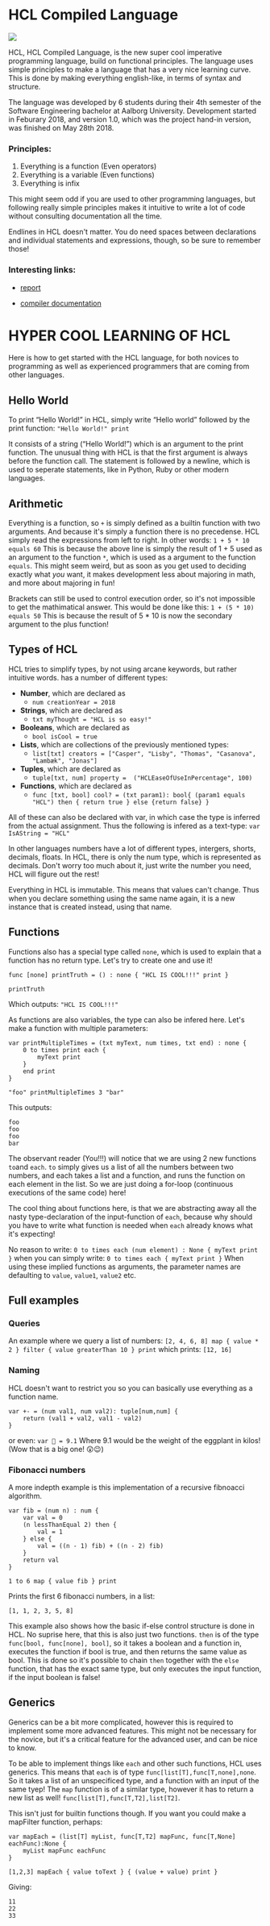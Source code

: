 # HCL Compiled Language


<a href="http://hcl.codes/teamcity/viewType.html?buildTypeId=P4hcl_Build&guest=1">
<img src="http://hcl.codes/teamcity/app/rest/builds/buildType:(id:P4hcl_Build)/statusIcon"/>
</a>


HCL, HCL Compiled Language, is the new super cool imperative programming language, build on functional principles. The language uses simple principles to make a language that has a very nice learning curve. This is done by making everything english-like, in terms of syntax and structure.

The language was developed by 6 students during their 4th semester of the Software Engineering bachelor at Aalborg University. Development started in Feburary 2018, and version 1.0, which was the project hand-in version, was finished on May 28th 2018.

### Principles:
1. Everything is a function (Even operators)
2. Everything is a variable (Even functions)
3. Everything is infix

This might seem odd if you are used to other programming languages, but following really simple principles makes it intuitive to write a lot of code without consulting documentation all the time.

Endlines in HCL doesn't matter. You do need spaces between declarations and individual statements and expressions, though, so be sure to remember those!


### Interesting links: 
 - [report](http://hcl.codes/teamcity/guestAuth/repository/download/P4hcl_Build/.lastSuccessful/code/build/javadoc/-h-c-l/index.html?branch=master)

 - [compiler documentation](http://hcl.codes/teamcity/guestAuth/repository/download/P4hcl_Build/.lastSuccessful/code/build/javadoc/-h-c-l/index.html?branch=master)


# HYPER COOL LEARNING OF HCL 
Here is how to get started with the HCL language, for both novices to programming as well as experienced programmers that are coming from other languages. 
## Hello World
To print “Hello World!” in HCL, simply write “Hello world” followed by the print function:
``"Hello World!" print``

It consists of a string (“Hello World!”) which is an argument to the print function. The unusual thing with HCL is that the first argument is always before the function call. The statement is followed by a newline, which is used to seperate statements, like in Python, Ruby or other modern languages.


## Arithmetic
Everything is a function, so `+` is simply defined as a builtin function with two arguments. And because it's simply a function there is no precedense. HCL simply read the expressions from left to right.
In other words:
`1 + 5 * 10 equals 60`
This is because the above line is simply the result of 1 + 5 used as an argument to the function `*`, which is used as a argument to the function `equals`. This might seem weird, but as soon as you get used to deciding exactly what *you* want, it makes development less about majoring in math, and more about majoring in fun! 

Brackets can still be used to control execution order, so it's not impossible to get the mathimatical answer. This would be done like this:
`1 + (5 * 10) equals 50`
This is because the result of 5 * 10 is now the secondary argument to the plus function!

## Types of HCL
HCL tries to simplify types, by not using arcane keywords, but rather intuitive words. has a number of different types:
* **Number**, which are declared as
    * `num creationYear = 2018`
* **Strings**, which are declared as
    * `txt myThought = "HCL is so easy!"`
* **Booleans**, which are declared as
    *  `bool isCool = true`
* **Lists**, which are collections of the previously mentioned types:
    * `list[txt] creators = ["Casper", "Lisby", "Thomas", "Casanova", "Lambæk", "Jonas"]`
* **Tuples**, which are declared as
    * `tuple[txt, num] property =  ("HCLEaseOfUseInPercentage", 100)`
* **Functions**, which are declared as
    * `func [txt, bool] cool? = (txt param1): bool{ (param1 equals "HCL") then { return true } else {return false} }`

All of these can also be declared with var, in which case the type is inferred from the actual assignment. Thus the following is infered as a text-type:
`var IsAString = "HCL"`

In other languages numbers have a lot of different types, intergers, shorts, decimals, floats.
In HCL, there is only the num type, which is represented as decimals.
Don't worry too much about it, just write the number you need, HCL will figure out the rest!

Everything in HCL is immutable. This means that values can't change.
Thus when you declare something using the same name again, it is a new instance that is created instead, using that name.

## Functions
Functions also has a special type called `none`, which is used to explain that a function has no return type. Let's try to create one and use it!

```
func [none] printTruth = () : none { "HCL IS COOL!!!" print }

printTruth
```
Which outputs:
`"HCL IS COOL!!!"` 

As functions are also variables, the type can also be infered here. Let's make a function with multiple parameters:

```
var printMultipleTimes = (txt myText, num times, txt end) : none { 
    0 to times print each {
        myText print
    }
    end print
}

"foo" printMultipleTimes 3 "bar"

```
This outputs: 
```
foo
foo
foo
bar
```

The observant reader (You!!!) will notice that we are using 2 new functions `to`and `each`.
`to` simply gives us a list of all the numbers between two numbers, and each takes a list and a function, and runs the function on each element in the list. So we are just doing a for-loop (continuous executions of the same code) here! 

The cool thing about functions here, is that we are abstracting away all the nasty type-declaration of the input-function of `each`, because why should you have to write what function is needed when `each` already knows what it's expecting! 

No reason to write:
`0 to times each (num element) : None { myText print }` 
when you can simply write:
`0 to times each { myText print }`
When using these implied functions as arguments, the parameter names are defaulting to `value`, `value1`, `value2` etc.


## Full examples

### Queries
An example where we query a list of numbers:
`[2, 4, 6, 8] map { value * 2 } filter { value greaterThan 10 } print`
which prints:
`[12, 16]`

### Naming
HCL doesn't want to restrict you so you can basically use everything as a function name. 
```
var +- = (num val1, num val2): tuple[num,num] {
    return (val1 + val2, val1 - val2)
}
```

or even:
`var 🍆 = 9.1`
Where 9.1 would be the weight of the eggplant in kilos! (Wow that is a big one! 😲😉)


### Fibonacci numbers
A more indepth example is this implementation of a recursive fibnoacci algorithm.
```
var fib = (num n) : num {
    var val = 0
    (n lessThanEqual 2) then { 
        val = 1 
    } else { 
        val = ((n - 1) fib) + ((n - 2) fib) 
    }
    return val
}

1 to 6 map { value fib } print
```

Prints the first 6 fibonacci numbers, in a list:

`[1, 1, 2, 3, 5, 8]`

This example also shows how the basic if-else control structure is done in HCL. No suprise here, that this is also just two functions. `then` is of the type `func[bool, func[none], bool]`, so it takes a boolean and a function in, executes the function if bool is true, and then returns the same value as bool. This is done so it's possible to chain `then` together with the `else` function, that has the exact same type, but only executes the input function, if the input boolean is false!

## Generics

Generics can be a bit more complicated, however this is required to implement some more advanced features. This might not be necessary for the novice, but it's a critical feature for the advanced user, and can be nice to know.

To be able to implement things like `each` and other such functions, HCL uses generics. This means that  `each` is of type `func[list[T],func[T,none],none`. So it takes a list of an unspecificed type, and a function with an input of the same tyep! The `map` function is of a similar type, however it has to return a new list as well! `func[list[T],func[T,T2],list[T2]`. 

This isn't just for builtin functions though. If you want you could make a mapFilter function, perhaps:
```
var mapEach = (list[T] myList, func[T,T2] mapFunc, func[T,None] eachFunc):None {
    myList mapFunc eachFunc
}

[1,2,3] mapEach { value toText } { (value + value) print }
```
Giving:
```
11
22
33
```

